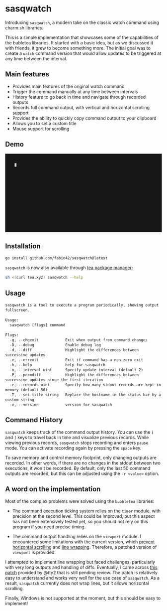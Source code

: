 # sasqwatch

Introducing `sasqwatch`, a modern take on the classic watch command using charm.sh libraries.

This is a simple implementation that showcases some of the capabilities of the bubletea libraries. 
It started with a basic idea, but as we discussed it with friends, it grew to become something more. 
The initial goal was to create a `watch` command version that would allow updates to be triggered at any time between the interval.

## Main features

* Provides main features of the original watch command
* Trigger the command manually at any time between intervals
* History feature to go back in time and navigate through recorded outputs
* Records full command output, with vertical and horizontal scrolling support
* Provides the ability to quickly copy command output to your clipboard
* Allows you to set a custom title
* Mouse support for scrolling

## Demo
<p align="center">
    <img width="700" src="demo.gif" />
</p>

## Installation

```bash
go install github.com/fabio42/sasqwatch@latest
```

`sasqwatch` is now also available through [tea package manager](https://tea.xyz/):

```bash
sh <(curl tea.xyz) sasqwatch --help
```

## Usage
```
sasqwatch is a tool to execute a program periodically, showing output fullscreen.

Usage:
  sasqwatch [flags] command

Flags:
  -g, --chgexit            Exit when output from command changes
  -D, --debug              Enable debug log
  -d, --diff               Highlight the differences between successive updates
  -e, --errexit            Exit if command has a non-zero exit
  -h, --help               help for sasqwatch
  -n, --interval uint      Specify update interval (default 2)
  -P, --permdiff           Highlight the differences between successive updates since the first iteration
  -r, --records uint       Specify how many stdout records are kept in memory (default 50)
  -T, --set-title string   Replace the hostname in the status bar by a custom string
  -v, --version            version for sasqwatch
```

## Command History

`sasqwatch` keeps track of the command output history. You can use the `[` and `]` keys to travel back in time and visualize previous records. While viewing previous records, `sasqwatch` stops recording and enters `pause` mode. You can activate recording again by pressing the `space` key.

To save memory and control memory footprint, only changing outputs are recorded. In other words, if there are no changes in the stdout between two executions, it won't be recorded. By default, only the last 50 command outputs are recorded, but this can be adjusted using the `-r <value>` option.

## A word on the implementation

Most of the complex problems were solved using the `bubbletea` libraries:

* The command execution ticking system relies on the `timer` module, with precision at the second level. This could be improved, but this aspect has not been extensively tested yet, so you should not rely on this program if you need precise timing.

* The command output handling relies on the `viewport` module. I encountered some limitations with the current version, which [prevent horizontal scrolling](https://github.com/charmbracelet/bubbles/issues/236) and [line wrapping](https://github.com/charmbracelet/bubbles/issues/56). Therefore, a patched version of `viewport` is provided.

I attempted to implement line wrapping but faced challenges, particularly with very long outputs and handling of diffs. Eventually, I came across [this patch](https://github.com/charmbracelet/bubbles/pull/240) provided by @tty2 that is still pending review. The patch is relatively easy to understand and works very well for the use case of `sasqwatch`. As a result, `sasqwatch` currently does not wrap lines, but it allows horizontal scrolling.

Finally, Windows is not supported at the moment, but this should be easy to implement!
